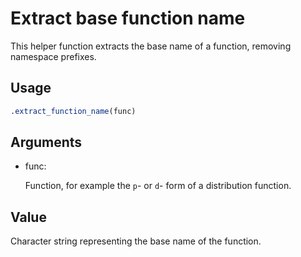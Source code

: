 # Extract base function name

This helper function extracts the base name of a function, removing
namespace prefixes.

## Usage

``` r
.extract_function_name(func)
```

## Arguments

- func:

  Function, for example the `p`- or `d`- form of a distribution
  function.

## Value

Character string representing the base name of the function.
